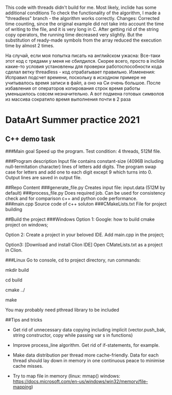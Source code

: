 This code with threads didn't build for me. Most likely, inclide <threads> has some additional conditions
To check the functionality of the algorithm, I made a "threadless" branch - the algorithm works correctly.
Changes:
Corrected time counting, since the original example did not take into account the time of writing to the file, and it is very long in C.
After getting rid of the string copy operators, the running time decreased very slightly.
But the substitution of ready-made symbols from the array reduced the execution time by almost 2 times.

На случай, если моя попытка писать на английском ужасна:
Все-таки этот код с тредами у меня не сбилдился. Скорее всего, просто в inclide <threads> какие-то условия установлены
для проверки работоспособности кода сделал ветку threadless - код отрабатывает правильно.
Изменения:
Исправил подсчет времени, поскольку в исходном примере не учитывалось время записи в файл, а оно на Си очень большое.
После избавления от операторов копирования строк время работы уменьшилось совсем незначительно.
А вот подмена готовых символов из массива сократило время выполнения почти в 2 раза

# DataArt Summer practice 2021

## C++ demo task

###Main goal
Speed up the program. Test condition: 4 threads, 512M file.

###Program description
Input file contains constant-size (4096B including null-termitation character) lines of letters add digits.
The program swap case for letters and add one to each digit except 9 which turns into 0. Output lines are saved in output file.

##Repo Content
###generate_file.py
Creates input file: input.data (512M by default) 
###process_file.py
Does required job. Can be used for consistency check and for comparison c++ and python code performance.
###main.cpp
Source code of c++ soluton
###CMakeLists.txt
File for project building

##Build the project
###Windows
Option 1: Google: how to build cmake project on windows;

Option 2: Create a project in your beloved IDE. Add main.cpp in the project;

Option3: [Download and install Clion IDE] Open CMateLists.txt as a project in Clion. 

###Linux
Go to console,
cd to project directory,
run commands:

mkdir build

cd build

cmake ../

make

You may probably need pthread library to be included


##Tips and tricks
* Get rid of unnecessary data copying including implicit (vector.push_bak, string constructor, copy while passing var s in functions)
* Improve process_line algorithm. Get rid of if-statements, for example. 
* Make data distribution per thread more cache-friendly. Data for each thread should lay down in memory in
  one continuous peace to minimise cache misses.
    
* Try to map file in memory (linux: mmap() windows: https://docs.microsoft.com/en-us/windows/win32/memory/file-mapping)

